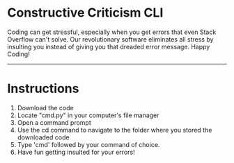 # Constructive Criticism CLI
Coding can get stressful, especially when you get errors that even Stack Overflow can't solve. Our revolutionary software eliminates all stress by insulting you instead of giving you that dreaded error message. Happy Coding!
*******************************************************************************************************************************************************************************
# Instructions
1. Download the code
2. Locate "cmd.py" in your computer's file manager
3. Open a command prompt
4. Use the cd command to navigate to the folder where you stored the downloaded code
5. Type 'cmd' followed by your command of choice.
6. Have fun getting insulted for your errors!
